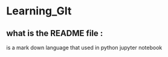 # Learning_GIt
## what is the README file :
  is a mark down language that used in python jupyter notebook 
